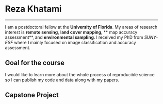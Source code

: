 # Reza Khatami
***
I am a postdoctoral fellow at the **University of Florida**. My areas of research interest is **remote sensing**, **land cover mapping**, 
** map accuracy assessment**, and **environmental sampling**. I received my PhD from *SUNY-ESF* where I mainly focused on image classification and accuracy assessment. 

## Goal for the course 
I would like to learn more about the whole process of reproducible science so I can publish my code and data along with my papers.

## Capstone Project



